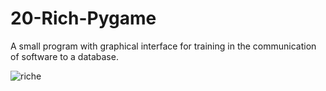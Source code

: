 # 20-Rich-Pygame
A small program with graphical interface for training in the communication of software to a database.

![riche](https://user-images.githubusercontent.com/73359364/160468188-12a2a85a-46a8-4013-b67b-7de9aed83405.png)
